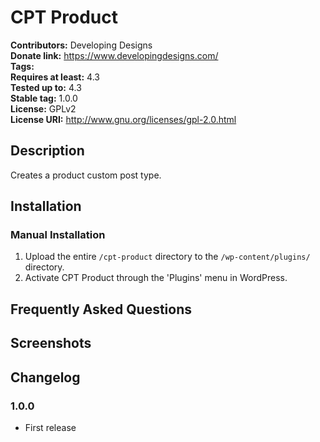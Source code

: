 # CPT Product #
**Contributors:**      Developing Designs  
**Donate link:**       https://www.developingdesigns.com/  
**Tags:**  
**Requires at least:** 4.3  
**Tested up to:**      4.3  
**Stable tag:**        1.0.0  
**License:**           GPLv2  
**License URI:**       http://www.gnu.org/licenses/gpl-2.0.html  

## Description ##

Creates a product custom post type.

## Installation ##

### Manual Installation ###

1. Upload the entire `/cpt-product` directory to the `/wp-content/plugins/` directory.
2. Activate CPT Product through the 'Plugins' menu in WordPress.

## Frequently Asked Questions ##


## Screenshots ##


## Changelog ##

### 1.0.0 ###
* First release
